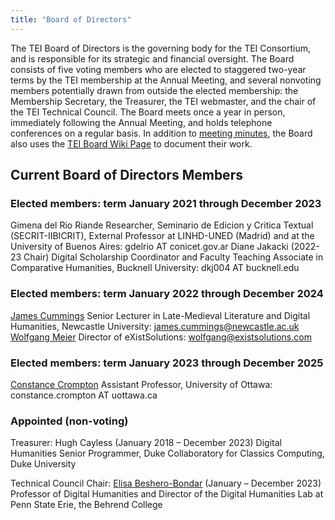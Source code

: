 ```yaml
---
title: "Board of Directors"
---
```

The TEI Board of Directors is the governing body for the TEI Consortium, and is responsible for its strategic and financial oversight. The Board consists of five voting members who are elected to staggered two-year terms by the TEI membership at the Annual Meeting, and several nonvoting members potentially drawn from outside the elected membership: the Membership Secretary, the Treasurer, the TEI webmaster, and the chair of the TEI Technical Council. The Board meets once a year in person, immediately following the Annual Meeting, and holds telephone conferences on a regular basis. In addition to [meeting minutes](https://www.tei-c.org/Board/ "meeting minutes"), the Board also uses the [TEI Board Wiki Page](https://wiki.tei-c.org/index.php/TEI-C_Board_of_Directors "TEI Board Wiki Page") to document their work.



Current Board of Directors Members
----------------------------------


### Elected members: term January 2021 through December 2023



Gimena del Rio Riande
Researcher, Seminario de Edicion y Critica Textual (SECRIT-IIBICRIT), External Professor at LINHD-UNED (Madrid) and at the University of Buenos Aires: gdelrio AT conicet.gov.ar
Diane Jakacki (2022-23 Chair)
Digital Scholarship Coordinator and Faculty Teaching Associate in Comparative Humanities, Bucknell University: dkj004 AT bucknell.edu

### Elected members: term January 2022 through December 2024



[James Cummings](https://www.ncl.ac.uk/elll/staff/profile/jamescummings.html)
Senior Lecturer in Late-Medieval Literature and Digital Humanities, Newcastle University: james.cummings@newcastle.ac.uk
[Wolfgang Meier](https://www.existsolutions.com/)
Director of eXistSolutions: wolfgang@existsolutions.com

### Elected members: term January 2023 through December 2025



[Constance Crompton](https://uniweb.uottawa.ca/members/3039)
Assistant Professor, University of Ottawa: constance.crompton AT uottawa.ca




### Appointed (non-voting)



Treasurer: Hugh Cayless (January 2018 – December 2023)
Digital Humanities Senior Programmer, Duke Collaboratory for Classics Computing, Duke University

Technical Council Chair:
[Elisa Beshero-Bondar](https://newtfire.org) (January – December 2023)
Professor of Digital Humanities and Director of the Digital Humanities Lab at Penn State Erie, the Behrend College


